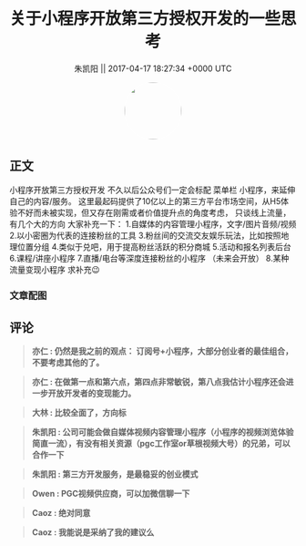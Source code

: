 <h1 align="center">关于小程序开放第三方授权开发的一些思考</h1>




<p align="center">
    <a>朱凯阳 || 2017-04-17 18:27:34 &#43;0000 UTC</a>
</p>

<div align="center">
    <img src="https://images.zsxq.com/FkoDVFuidtuialzmr97OSwHnfTDM?e=1590940799&amp;token=kIxbL07-8jAj8w1n4s9zv64FuZZNEATmlU_Vm6zD:jPRS5GxcEUdCkEJFccSWc25T5bY=" width="100" height="100" style="border:1px solid;border-radius:50%; color:#ffffff"/>
</div>




## 正文

<div>
小程序开放第三方授权开发
不久以后公众号们一定会标配 菜单栏 小程序，来延伸自己的内容/服务。
这里最起码提供了10亿以上的第三方平台市场空间，从H5体验不好而未被实现，但又存在刚需或者价值提升点的角度考虑，
只谈线上流量，有几个大的方向
大家补充一下：
1.自媒体的内容管理小程序，文字/图片音频/视频
2.以小密圈为代表的连接粉丝的工具
3.粉丝间的交流交友娱乐玩法，比如按照地理位置分组   
4.类似于兑吧，用于提高粉丝活跃的积分商城 
5.活动和报名列表后台  
6.课程/讲座小程序  
7.直播/电台等深度连接粉丝的小程序
（未来会开放） 
8.某种流量变现小程序  
 求补充😉
</div>

### 文章配图

<div class="image" align="center">

</div>


## 评论

<div align="left">
<div>

<blockquote >
<span> <strong>亦仁 : 仍然是我之前的观点： 订阅号&#43;小程序，大部分创业者的最佳组合，不要考虑其他的了。 </strong></span>
</blockquote>

<blockquote >
<span> <strong>亦仁 : 在做第一点和第六点，第四点非常敏锐，第八点我估计小程序还会进一步开放开发者的变现能力。 </strong></span>
</blockquote>

<blockquote >
<span> <strong>大林 : 比较全面了，方向标 </strong></span>
</blockquote>

<blockquote >
<span> <strong>朱凯阳 : 公司可能会做自媒体视频内容管理小程序（小程序的视频浏览体验简直一流），有没有相关资源（pgc工作室or草根视频大号）的兄弟，可以合作一下 </strong></span>
</blockquote>

<blockquote >
<span> <strong>朱凯阳 : 第三方开发服务，是最稳妥的创业模式 </strong></span>
</blockquote>

<blockquote >
<span> <strong>Owen : PGC视频供应商，可以加微信聊一下 </strong></span>
</blockquote>

<blockquote >
<span> <strong>Caoz : 绝对同意 </strong></span>
</blockquote>

<blockquote >
<span> <strong>Caoz : 我能说是采纳了我的建议么 </strong></span>
</blockquote>

</div>
</div>